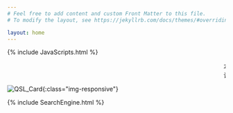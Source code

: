 ```yaml
---
# Feel free to add content and custom Front Matter to this file.
# To modify the layout, see https://jekyllrb.com/docs/themes/#overriding-theme-defaults

layout: home
---
```


{% include JavaScripts.html %}

<marquee>本站启用了新的域名：www.umaru.science，请记住哦～</marquee>  
<marquee>设计了自己的QSL卡片哦.</marquee>  

![QSL_Card](/include/INDEX/QSL000.jpg){:class="img-responsive"}  

{% include SearchEngine.html %}
